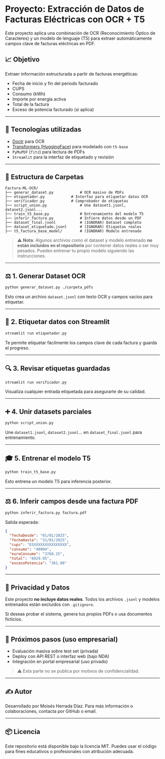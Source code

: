 # Proyecto: Extracción de Datos de Facturas Eléctricas con OCR + T5

Este proyecto aplica una combinación de OCR (Reconocimiento Óptico de Caracteres) y un modelo de lenguaje (T5) para extraer automáticamente campos clave de facturas eléctricas en PDF.

## 📈 Objetivo

Extraer información estructurada a partir de facturas energéticas:

- Fecha de inicio y fin del periodo facturado
- CUPS
- Consumo (kWh)
- Importe por energía activa
- Total de la factura
- Exceso de potencia facturado (si aplica)

---

## 🤖 Tecnologías utilizadas

- [Doctr](https://mindee.github.io/doctr/) para OCR
- [Transformers (HuggingFace)](https://huggingface.co/docs/transformers) para modelado con `t5-base`
- `PyMuPDF` (`fitz`) para lectura de PDFs
- `Streamlit` para la interfaz de etiquetado y revisión

---

## 📂 Estructura de Carpetas

```
Factura-ML-OCR/
├── generar_dataset.py            # OCR masivo de PDFs
├── etiquetador.py	          # Interfaz para etiquetar datos OCR
├── verificador.py	          # Comprobador de etiquetas
├── script_union.py               # Une dataset1.jsonl, dataset2.jsonl...
├── train_t5_base.py              # Entrenamiento del modelo T5
├── inferir_factura.py            # Infiere datos desde un PDF
├── dataset_final.jsonl           # (IGNORAR) Dataset completo
├── dataset_etiquetado.jsonl      # (IGNORAR) Etiquetas reales
├── t5_factura_base_model/        # (IGNORAR) Modelo entrenado
```

> ⚠️ **Nota**: Algunos archivos como el dataset y modelo entrenado **no están incluidos en el repositorio** por contener datos reales o ser muy pesados. Puedes entrenar tu propio modelo siguiendo las instrucciones.

---

## ⚖️ 1. Generar Dataset OCR

```bash
python generar_dataset.py ./carpeta_pdfs
```

Esto crea un archivo `dataset.jsonl` con texto OCR y campos vacíos para etiquetar.

---

## 📅 2. Etiquetar datos con Streamlit

```bash
streamlit run etiquetador.py
```

Te permite etiquetar fácilmente los campos clave de cada factura y guarda el progreso.

---

## 🔍 3. Revisar etiquetas guardadas

```bash
streamlit run verificador.py
```

Visualiza cualquier entrada etiquetada para asegurarte de su calidad.

---

## ➕ 4. Unir datasets parciales

```bash
python script_union.py
```

Une `dataset1.jsonl`, `dataset2.jsonl`... en `dataset_final.jsonl` para entrenamiento.

---

## 🎓 5. Entrenar el modelo T5

```bash
python train_t5_base.py
```

Esto entrena un modelo T5 para inferencia posterior.

---

## ⚖️ 6. Inferir campos desde una factura PDF

```bash
python inferir_factura.py factura.pdf
```

Salida esperada:

```json
{
  "fechaDesde": "01/01/2025",
  "fechaHasta": "31/01/2025",
  "cups": "ESXXXXXXXXXXXXXXX",
  "consumo": "40904",
  "euroConsumo": "3768.25",
  "total": "6929.95",
  "excesoPotencia": "361.98"
}
```

---

## 🔐 Privacidad y Datos

Este proyecto **no incluye datos reales**. Todos los archivos `.jsonl` y modelos entrenados están excluidos con `.gitignore`.

Si deseas probar el sistema, genera tus propios PDFs o usa documentos ficticios.

---

## 🚀 Próximos pasos (uso empresarial)

- Evaluación masiva sobre test set (privada)
- Deploy con API REST o interfaz web (bajo NDA)
- Integración en portal empresarial (uso privado)

> ⚠️ Esta parte no se publica por motivos de confidencialidad.

---

## ✍️ Autor

Desarrollado por Moisés Herrada Díaz. Para más información o colaboraciones, contacta por GitHub o email.

---

## 📦 Licencia

Este repositorio está disponible bajo la licencia MIT. Puedes usar el código para fines educativos o profesionales con atribución adecuada.

